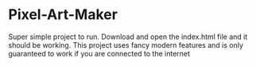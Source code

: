 # Pixel-Art-Maker
Super simple project to run. Download and open the index.html file and it should be working. This project uses fancy modern features and is only guaranteed to work if you are connected to the internet
